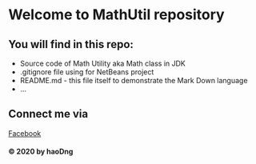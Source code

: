 # Welcome to MathUtil repository
## You will find in this repo:
* Source code of Math Utility aka Math class in JDK
* .gitignore file using for NetBeans project
* README.md - this file itself to demonstrate the Mark Down language
* ...


## Connect me via 
[Facebook](http://facebook.com/matt.black.2812)

#### © 2020 by haoDng

